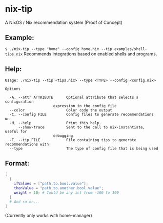 # nix-tip
A NixOS / Nix recommendation system (Proof of Concept)

## Example:

`$ ./nix-tip --type "home" --config home.nix --tip examples/shell-tips.nix`
Recommends integrations based on enabled shells and programs.

## Help:
```
Usage: ./nix-tip --tip <tips.nix> --type <TYPE> --config <config.nix>

Options

  -A, --attr ATTRIBUTE      Optional attribute that selects a configuration
                      expression in the config file
  --color                   Color code the output
  -C, --config FILE         Config files to generate recommendations on
  -H, --help                Print this help.
      --show-trace          Sent to the call to nix-instantiate, useful for
                      debugging
  -T, --tip FILE            File containing tips to generate recommendations with
  --type                    The type of config file that is being used
```

## Format:

```nix
[
  {
    ifValues = ["path.to.bool.value"];
    thenValue = "path.to.another.bool.value";
    weight = 10; # Could be any int from -100 to 100
  }
  # And so on...
]
```

(Currently only works with home-manager)
